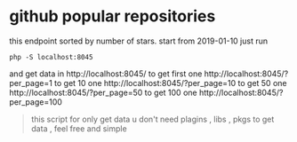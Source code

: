 # github popular repositories

this endpoint sorted by number of stars. start from 2019-01-10
just run 

```php -S localhost:8045```

and get data in http://localhost:8045/
to get first one http://localhost:8045/?per_page=1
to get 10    one http://localhost:8045/?per_page=10
to get 50    one http://localhost:8045/?per_page=50
to get 100   one http://localhost:8045/?per_page=100

> this script for only get data 
u don't need plagins , libs , pkgs to get data , feel free and simple